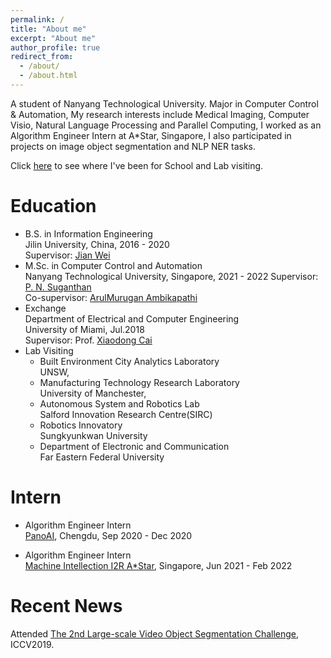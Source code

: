 ```yaml
---
permalink: /
title: "About me"
excerpt: "About me"
author_profile: true
redirect_from: 
  - /about/
  - /about.html
---
```

A student of Nanyang Technological University. Major in Computer Control & Automation, My research interests include Medical Imaging, Computer Visio, Natural Language Processing and Parallel Computing, I worked as an Algorithm Engineer Intern at A*Star, Singapore, I also participated in projects on image object segmentation and NLP NER tasks.

Click [here](https://lesliewongcv.github.io/talkmap.html) to see where I've been for School and Lab visiting.   


Education  
======  
* B.S. in Information Engineering  
  Jilin University, China, 2016 - 2020  
  Supervisor: [Jian Wei](https://wei-jian.github.io/publications/)  
* M.Sc. in Computer Control and Automation  
  Nanyang Technological University, Singapore, 2021 - 2022 
  Supervisor: [P. N. Suganthan](https://scholar.google.com/citations?user=yZNzBU0AAAAJ)  
  Co-supervisor: [ArulMurugan Ambikapathi](https://scholar.google.com/citations?user=TL-_t6sAAAAJ) 
* Exchange  
  Department of Electrical and Computer Engineering  
  University of Miami, Jul.2018  
  Supervisor: Prof. [Xiaodong Cai](https://www.umcoe.miami.edu/faculty-directory/name/xiaodong-cai/)  
* Lab Visiting  
  * Built Environment City Analytics Laboratory  
    UNSW,                                      
  * Manufacturing Technology Research Laboratory  
    University of Manchester,                
  * Autonomous System and Robotics Lab  
    Salford Innovation Research Centre(SIRC) 
  * Robotics Innovatory  
    Sungkyunkwan University 
  * Department of Electronic and Communication  
    Far Eastern Federal University

Intern
======      
  * Algorithm Engineer Intern  
    [PanoAI](https://www.pano-ai.com/), Chengdu, Sep 2020 - Dec 2020  
    
 * Algorithm Engineer Intern  
    [Machine Intellection I2R A*Star](https://www.a-star.edu.sg), Singapore, Jun 2021 - Feb 2022  

Recent News
======
Attended [The 2nd Large-scale Video Object Segmentation Challenge](https://youtube-vos.org/challenge/2019/), ICCV2019.